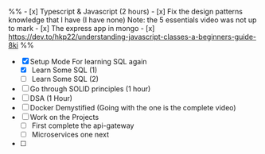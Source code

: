 %% - [x] Typescript & Javascript (2 hours)
	- [x] Fix the design patterns knowledge that I have (I have none) Note: the 5 essentials video was not up to mark
	- [x] The express app in mongo
	- [x] https://dev.to/hkp22/understanding-javascript-classes-a-beginners-guide-8ki %%



- [x] Setup Mode For learning SQL again
	- [x] Learn Some SQL (1)
	- [ ] Learn Some SQL (2)
- [ ] Go through SOLID principles (1 hour)
- [ ] DSA (1 Hour)
- [ ] Docker Demystified (Going with the one is the complete video)
- [ ] Work on the Projects
	- [ ] First complete the api-gateway
	- [ ] Microservices one next
- [ ] 